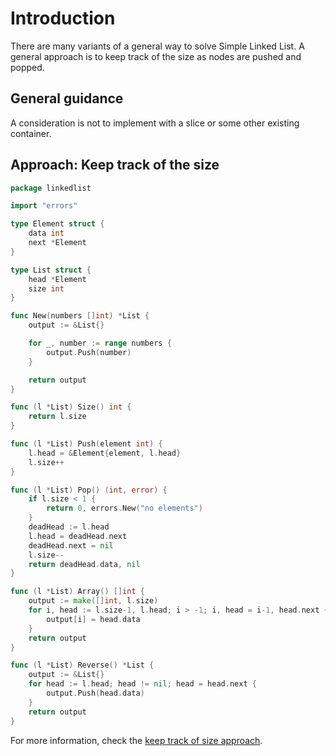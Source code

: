 # Introduction

There are many variants of a general way to solve Simple Linked List.
A general approach is to keep track of the size as nodes are pushed and popped.

## General guidance

A consideration is not to implement with a slice or some other existing container.

## Approach: Keep track of the size

```go
package linkedlist

import "errors"

type Element struct {
	data int
	next *Element
}

type List struct {
	head *Element
	size int
}

func New(numbers []int) *List {
	output := &List{}

	for _, number := range numbers {
		output.Push(number)
	}

	return output
}

func (l *List) Size() int {
	return l.size
}

func (l *List) Push(element int) {
	l.head = &Element{element, l.head}
	l.size++
}

func (l *List) Pop() (int, error) {
	if l.size < 1 {
		return 0, errors.New("no elements")
	}
	deadHead := l.head
	l.head = deadHead.next
	deadHead.next = nil
	l.size--
	return deadHead.data, nil
}

func (l *List) Array() []int {
	output := make([]int, l.size)
	for i, head := l.size-1, l.head; i > -1; i, head = i-1, head.next {
		output[i] = head.data
	}
	return output
}

func (l *List) Reverse() *List {
	output := &List{}
	for head := l.head; head != nil; head = head.next {
		output.Push(head.data)
	}
	return output
}
```

For more information, check the [keep track of size approach][approach-keep-track-of-size].

[approach-keep-track-of-size]: https://exercism.org/tracks/go/exercises/simple-linked-list/approaches/keep-track-of-size
